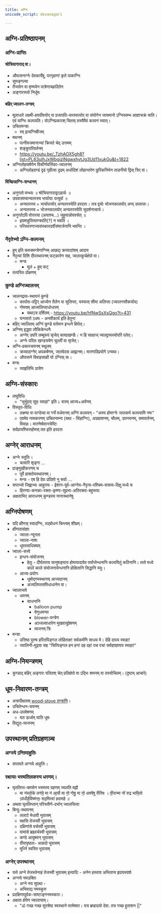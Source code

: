 ```yaml
---
title: अग्निः
unicode_script: devanagari  

---
```


## अग्नि-प्रतिष्ठापनम्

### अग्नि-प्राप्तिः

#### श्रोत्रियागाराद् वा।
- औपासनाग्नेः देवकार्येषु, परगृहाणां कृते पाकाग्निः
- सुमङ्गल्या
- तैजसेन वा मृण्मयेन पात्रेणाच्छादितेन
- अङ्गाररूपो निर्धूमः

#### बहिर् ज्वालन-तन्त्रम्

- मूलाधारे लक्ष्मी-हयग्रीवयोर् वा प्रजापति-सरस्वत्योर् वा संयोगेन जायमानो ऽग्निस्तम्भ आज्ञाचक्रं याति। एवं वाग्भिः कल्पयति। योऽग्निप्रकारश् चितस् तस्यैवैवं कल्पनं स्यात्।
- उचितमन्त्राः
  - रम् इत्यग्निबीजम्
- मथनम्
  - पत्नीयजमानाभ्यां क्रियते चेद् उत्तमम्
  - शङ्कुपरिवर्तनम्
  - https://youtu.be/_TzhAOX5gh8?list=PL63uIhJxWbgizlNgwxhytJg3Ud11xukGu&t=1822
- अग्निलोहघर्षणेन विकीर्णवर्त्तिका-ज्वालनम्
  - अग्निलोहदण्डं दृढं गृहीत्वा दृढम् अधोदिशं लोहान्तरेण छुरिकनिभेन ताडनीयो द्विस् त्रिर् वा।

#### विच्छिन्नाग्नि-सन्धानम्

- अनुगतो मन्थ्यः ॥ श्रोत्रियागाराद्वाऽहार्यः ॥
- उपवासश्चान्यतरस्य भार्यायाः पत्युर्वा ॥
  - अन्यतरस्य = भार्यापत्योर् अन्यतरस्येति हरदत्तः। तत्र द्वयोः भोजनकालयोर् अप्य् उपवासः।
  - अन्यतरस्य = भोजनकालयोर् अन्यतरस्येति सुदर्शनाचार्यः।
- अनुगतेऽपि वोत्तरया (अयाश्च…) जुहुयान्नोपवसेत् ॥
  - इयमाहुतिस्तन्त्रवति[?] न भवति ।
  - परिस्तरणाज्यसंस्कारदर्वीसंमार्जनानि भवन्ति ।

### नैरृतेभ्यो ऽग्नि-कल्पनम्

- हुम् इति कवचमन्त्रेणाग्निम् आछद्य क्रव्यादांशम् आदाय
- नैरृत्यां दिशि दीपस्थापनम् फट्कारेण सह, ज्वलत्कूर्चक्षेपो वा।
  - मन्त्रः
    - मूलं + हुम् फट्
- तत्परितः प्रोक्षणम्

### कुण्डे अग्निज्वालनम्

- ज्वलनद्रव्य-स्थापनं कुण्डे
  - कार्पास-पट्टिर् आज्येन तैलेन वा सुलिप्ता, यस्यास् सीमा अलिप्ता (ज्वालनसौकर्याय)
  - गोमयम् आज्यलिप्ताधोधारम्
    - यथाऽत्र दर्शितम् - https://youtu.be/hfNwSsXsQgo?t=431
  - घनसारो ऽधमः - अनवीकार्य इति हेतुना
- बहिर् ज्वालितम् अग्निं कुण्डे वर्तमान इन्धने क्षिपेत्।
- अग्निम् इद्ध्वा लौकिकेन्धनैः
  - अग्नेर् उपरि तम्बूरूपं सृजेत् काष्ठखण्डैः। न हि साक्षाज् ज्वलद्द्रव्यस्योपरि पतेत्।
  - अग्नेः परितः खण्डत्रयेण चुल्लीं वा सृजेत्।
- अग्नि-प्रकारचयनम् स्थूलम्
  - क्रव्यादाग्नेर् अपकर्षणम्, जातवेदस आह्वानम्। मारणादिप्रयोगे ऽन्यथा।
  - औपासने विवाहसाक्षी यो ऽग्निस् सः।
- मन्त्रः
  - व्याहृतिभिः प्रायेण

## अग्नि-संस्कारः

- लघुविधिः
  - "भूर्भुव॒स् सुवः॒ स्वाहा॑" इति ८ वारम् आज्य+अर्पणम्
- विस्तृत-विधिः
  - लक्ष्म्या वा वाग्देव्या वा गर्भे वर्धमानम् अग्निं कल्पयन् - "अस्य होमाग्नेः जातकर्म कल्पयामि नमः"
  - एवमेव नामकरणम् उचितनाम्ना (यथा - सिंहाग्निः), अन्नप्राशनम्, चौलम्, उपनयनम्, समावर्तनम्, विवाहः। मारणेष्वेवान्त्येष्टिः
- सर्वप्रायश्चित्तहोमस् तत इति हरदत्तः

## अग्नेर् आराधनम्

- अग्नेः स्तुतिः।
  - चत्वारि शृङ्गा …
- प्राङ्मुखीकरणम् च
  - पूर्वे प्राक्तोयस्थापनम्।
  - मन्त्रः - एष हि देवः प्रदिशो नु सर्वाः …
- सप्तभ्यो जिह्वाभ्यः आहुतयः - ईशान-पूर्व-आग्नेय-नैरृत्य-पश्चिम-वायव्य-दिक्षु मध्ये च
  - हिरण्या-कनका-रक्ता-कृष्णा-सुप्रभा-अतिरक्ता-बहुरूपाः
- अक्षताभिर् आराधनम् कुण्डस्य नानास्थानेषु

## अग्निपोषणम्

- यदि क्षीणस् स्यादग्निः, तद्बोधनं चिन्त्यम् शीघ्रम्।
- क्षीणतासंज्ञाः
  - ज्वाला-न्यूनता
  - ज्वाला-नाशः
  - धूमस्याधिक्यम्
- ज्वाला-सत्त्वे
  - इन्धन-संयोजनम्
    - हेतुः - दीर्घतराय सानुषङ्घाय होमायादावेव पर्याप्तेन्धनानि कल्पयितुं कठिनानि। ततो मध्ये काले काले संयोजनायेन्धनानि प्रोक्षितानि सिद्धानि स्युः।
  - आज्य-प्रयोगः
    - धूमोद्गमस्थानय् आज्यदानम्
    - अज्यलिप्तसमिधाधानेन वा।
- ज्वालाभावे
  - धमनम्
    - साधनानि
      - balloon pump
      - वेणुधमन्या
      - blower-यन्त्रेण
      - अञ्जल्याधारेण मुखवायुप्रेषणम्
      - व्यजनम् त्रिः
- मन्त्राः
  - उत्तिष्ठ पुरुष हरितपिङ्गल लोहिताक्ष! सर्वकर्मणि साधय मे।  देहि दापय स्वाहा!
  - ज्वालिनी-मुद्रया सह "चित्पिङ्गल हन हन! दह दह! पच पच! सर्वज्ञाज्ञापय स्वाहा!"

## अग्नि-नियन्त्रणम्
- कुण्डाद् बहिर् अङ्गारः पतितश् चेत् प्रतिक्षेपो वा ऽद्भिः शमनम् वा तस्योचितम्। (दृष्टम् आचारे)

## धूम-निवारण-तन्त्रम्
- अत्रापीक्षताम् [wood-stove तन्त्राणि](https://vvasuki.github.io/notes/misc/chambers/wood-stove/)।
- उचितेन्धन-चयनम्
- अध-उपवेषणम्
  - यत ऊर्ध्वम् याति धूमः
- विद्युत्-व्यजनम्

## उपस्थानम् प्रतिग्रहणञ्च

### अग्नये ऽन्तिमाहुतिः

- सप्तवते अग्नये आहुतिः।

### रक्षायाः भस्मतिलकस्य धरणम्।

- घृतलिप्त-चमसेन भस्मस्य ग्रहणम् ज्वलति वह्नौ
  - मा न॑स्तो॒के तन॑ये॒ मा न॑ आ॒यौ मा नो॒ गोषु॒ मा नो॒ अश्वे॑षु रीरिषः । वी॒रान्मा नो॑ रुद्र भामि॒तो ऽव॑धीर्ह॒विष्म॑न्तः॒ सद॒मित्त्वा॑ हवामहे ॥
- अथवा घृतलिप्तान् परिस्तीर्ण-दर्भान् ज्वालयित्वा
- बिन्दु-स्थापनम्
  - ललाटे मेधावी भूयासम्
  - वक्षसि तेजस्वी भूयासम्
  - दक्षिणांसे वर्चस्वी भूयासम्
  - वामांसे ब्रह्म्वर्चस्वी भूयासम्
  - कण्ठे आयुष्मान् भूयासम्
  - ग्रीवापृष्ठतः- अन्नादो भूयासम्
  - मूर्ध्नि स्वस्ति भूयासम्

### अग्नेर् उपस्थानम्
- यत्ते अग्ने तेजस्तेनाहं तेजस्वी भूयासम् इत्यादिः - अनेन हस्ताव अभिताप्य हृदयस्पर्शः
- अग्नये नमउक्तिः
  - अग्ने नय सुपथा ॰
  - अभिवाद्य नमस्कुरु
- प्रदक्षिणापूर्वक-साष्टाङ्गनमस्कारः।
- अक्षता क्षेपेण ज्वालायाम्।
  - "ॐ गच्छ गच्छ सुरश्रेष्ठ स्वस्थाने परमेश्वर। यत्र ब्रम्हादयो देवा: तत्र गच्छ हुताशन ||"
